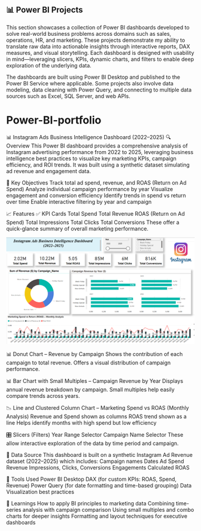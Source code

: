 ## 📊 Power BI Projects

This section showcases a collection of Power BI dashboards developed to solve real-world business problems across domains such as sales, operations, HR, and marketing. These projects demonstrate my ability to translate raw data into actionable insights through interactive reports, DAX measures, and visual storytelling. Each dashboard is designed with usability in mind—leveraging slicers, KPIs, dynamic charts, and filters to enable deep exploration of the underlying data.

The dashboards are built using Power BI Desktop and published to the Power BI Service where applicable. Some projects also involve data modeling, data cleaning with Power Query, and connecting to multiple data sources such as Excel, SQL Server, and web APIs.

# Power-BI-portfolio

📊 Instagram Ads Business Intelligence Dashboard (2022–2025)
🔍 Overview
This Power BI dashboard provides a comprehensive analysis of Instagram advertising performance from 2022 to 2025, leveraging business intelligence best practices to visualize key marketing KPIs, campaign efficiency, and ROI trends. It was built using a synthetic dataset simulating ad revenue and engagement data.

📌 Key Objectives
Track total ad spend, revenue, and ROAS (Return on Ad Spend)
Analyze individual campaign performance by year
Visualize engagement and conversion efficiency
Identify trends in spend vs return over time
Enable interactive filtering by year and campaign

📈 Features
✅ KPI Cards
Total Spend
Total Revenue
ROAS (Return on Ad Spend)
Total Impressions
Total Clicks
Total Conversions
These offer a quick-glance summary of overall marketing performance.

![Dashboard Preview](./assets/image.png)

📊 Donut Chart – Revenue by Campaign
Shows the contribution of each campaign to total revenue.
Offers a visual distribution of campaign performance.

📊 Bar Chart with Small Multiples – Campaign Revenue by Year
Displays annual revenue breakdown by campaign.
Small multiples help easily compare trends across years.

📉 Line and Clustered Column Chart – Marketing Spend vs ROAS (Monthly Analysis)
Revenue and Spend shown as columns
ROAS trend shown as a line
Helps identify months with high spend but low efficiency

🎛️ Slicers (Filters)
Year Range Selector
Campaign Name Selector
These allow interactive exploration of the data by time period and campaign.

📂 Data Source
This dashboard is built on a synthetic Instagram Ad Revenue dataset (2022–2025) which includes:
Campaign names
Dates
Ad Spend
Revenue
Impressions, Clicks, Conversions
Engagements
Calculated ROAS

🧰 Tools Used
Power BI Desktop
DAX (for custom KPIs: ROAS, Spend, Revenue)
Power Query (for date formatting and time-based grouping)
Data Visualization best practices

🧠 Learnings
How to apply BI principles to marketing data
Combining time-series analysis with campaign comparison
Using small multiples and combo charts for deeper insights
Formatting and layout techniques for executive dashboards

